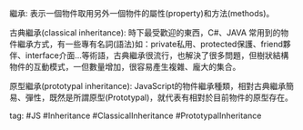 繼承: 表示一個物件取用另外一個物件的屬性(property)和方法(methods)。

古典繼承(classical inheritance): 時下最受歡迎的東西，C#、JAVA 常用到的物件繼承方式，有一些專有名詞(語法)如：private私用、protected保護、friend夥伴、interface介面...等術語，古典繼承很流行，也解決了很多問題，但樹狀結構物件的互動模式，一但數量增加，很容易產生複雜、龐大的集合。

原型繼承(prototypal inheritance): JavaScript的物件繼承種類，相對古典繼承簡易、彈性，既然是所謂原型(Prototypal)，就代表有相對於目前物件的原型存在。

tag: #JS #Inheritance #ClassicalInheritance #PrototypalInheritance